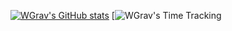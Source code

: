 [![WGrav's GitHub stats](https://github-readme-stats.vercel.app/api?username=wgrav01&theme=gruvbox)](https://github.com/anuraghazra/github-readme-stats)
[![WGrav's Time Tracking](https://github-readme-stats.hackclub.dev/api/wakatime?username=14137&api_domain=hackatime.hackclub.com&&custom_title=Hackatime+Stats&layout=compact&cache_seconds=0&langs_count=8&theme=gruvbox)
